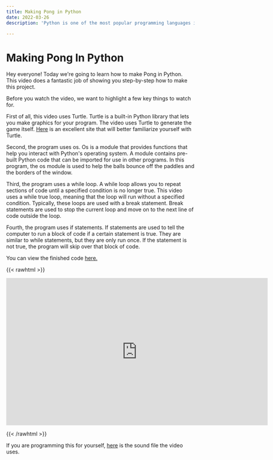 ```yaml
---
title: Making Pong in Python
date: 2022-03-26
description: 'Python is one of the most popular programming languages in the world. It is easy to learn and it can be used in fields like data science, machine learning, and software development.'

---
```


# Making Pong In Python

Hey everyone! Today we're going to learn how to make Pong in Python. This video does a fantastic job of showing you step-by-step how to make this project. 

Before you watch the video, we want to highlight a few key things to watch for.

First of all, this video uses Turtle. Turtle is a built-in Python library that lets you make graphics for your program. The video uses Turtle to generate the game itself. [Here](https://realpython.com/beginners-guide-python-turtle/) is an excellent site that will better familiarize yourself with Turtle.

Second, the program uses os. Os is a module that provides functions that help you interact with Python's operating system. A module contains pre-built Python code that can be imported for use in other programs. In this program, the os module is used to help the balls bounce off the paddles and the borders of the window.

Third, the program uses a while loop. A while loop allows you to repeat sections of code until a specified condition is no longer true. This video uses a while true loop, meaning that the loop will run without a specified condition. Typically, these loops are used with a break statement. Break statements are used to stop the current loop and move on to the next line of code outside the loop. 

Fourth, the program uses if statements. If statements are used to tell the computer to run a block of code if a certain statement is true. They are similar to while statements, but they are only run once. If the statement is not true, the program will skip over that block of code.

You can view the finished code [here.](http://christianthompson.com/sites/default/files/Pong/pong.py)


{{< rawhtml >}}
  <p class="speshal-fancy-custom">
    <iframe width="700" height="394" src="https://www.youtube.com/embed/C6jJg9Zan7w" title="YouTube video player" frameborder="0" allow="accelerometer; autoplay; clipboard-write; encrypted-media; gyroscope; picture-in-picture" allowfullscreen></iframe>
  </p>
{{< /rawhtml >}}

If you are programming this for yourself, [here](https://realpython.com/beginners-guide-python-turtle/) is the sound file the video uses.
